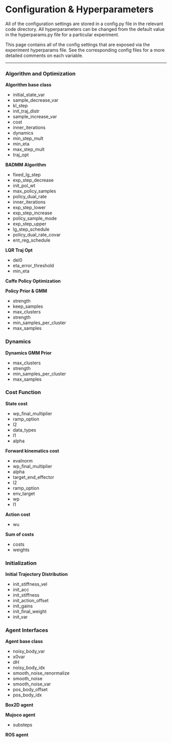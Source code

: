 Configuration & Hyperparameters
===
All of the configuration settings are stored in a             config.py file in the relevant code directory. All             hyperparameters can be changed from the default value             in the hyperparams.py file for a particular  experiment.

This page contains all of the config settings that are exposed                via the experiment hyperparams file. See the                corresponding config files for a more detailed comments                on each variable.
*****
### Algorithm and Optimization

**Algorithm base class**
* initial_state_var
* sample_decrease_var
* kl_step
* init_traj_distr
* sample_increase_var
* cost
* inner_iterations
* dynamics
* min_step_mult
* min_eta
* max_step_mult
* traj_opt

**BADMM Algorithm**
* fixed_lg_step
* exp_step_decrease
* init_pol_wt
* max_policy_samples
* policy_dual_rate
* inner_iterations
* exp_step_lower
* exp_step_increase
* policy_sample_mode
* exp_step_upper
* lg_step_schedule
* policy_dual_rate_covar
* ent_reg_schedule

**LQR Traj Opt**
* del0
* eta_error_threshold
* min_eta

**Caffe Policy Optimization**

**Policy Prior & GMM**
* strength
* keep_samples
* max_clusters
* strength
* min_samples_per_cluster
* max_samples
### Dynamics

**Dynamics GMM Prior**
* max_clusters
* strength
* min_samples_per_cluster
* max_samples
### Cost Function

**State cost**
* wp_final_multiplier
* ramp_option
* l2
* data_types
* l1
* alpha

**Forward kinematics cost**
* evalnorm
* wp_final_multiplier
* alpha
* target_end_effector
* l2
* ramp_option
* env_target
* wp
* l1

**Action cost**
* wu

**Sum of costs**
* costs
* weights
### Initialization

**Initial Trajectory Distribution**
* init_stiffness_vel
* init_acc
* init_stiffness
* init_action_offset
* init_gains
* init_final_weight
* init_var
### Agent Interfaces

**Agent base class**
* noisy_body_var
* x0var
* dH
* noisy_body_idx
* smooth_noise_renormalize
* smooth_noise
* smooth_noise_var
* pos_body_offset
* pos_body_idx

**Box2D agent**

**Mujoco agent**
* substeps

**ROS agent**
